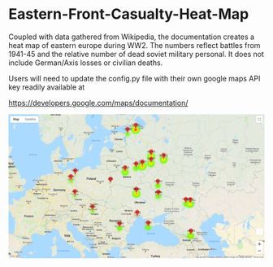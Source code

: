 # Eastern-Front-Casualty-Heat-Map

Coupled with data gathered from Wikipedia, the documentation creates a heat map of eastern europe during WW2. The numbers reflect battles from 1941-45 and the relative number of dead soviet military personal. It does not include German/Axis losses or civilian deaths. 

Users will need to update the config.py file with their own google maps API key readily available at

https://developers.google.com/maps/documentation/


![Alt text](image.png?raw=true "Optional Title")

